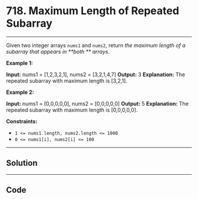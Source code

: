 # 718. Maximum Length of Repeated Subarray

---

Given two integer arrays `nums1` and `nums2`, return _the maximum length of a subarray that appears in **both ** arrays_.

 

**Example 1:**


**Input:** nums1 = [1,2,3,2,1], nums2 = [3,2,1,4,7]
**Output:** 3
**Explanation:** The repeated subarray with maximum length is [3,2,1].


**Example 2:**


**Input:** nums1 = [0,0,0,0,0], nums2 = [0,0,0,0,0]
**Output:** 5
**Explanation:** The repeated subarray with maximum length is [0,0,0,0,0].


 

**Constraints:**

  * `1 <= nums1.length, nums2.length <= 1000`
  * `0 <= nums1[i], nums2[i] <= 100`

---

## Solution



---

## Code
```python


```